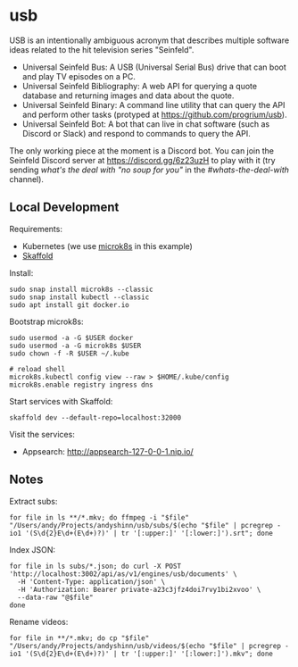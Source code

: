 # usb

USB is an intentionally ambiguous acronym that describes multiple software ideas related to the hit television series "Seinfeld".

* Universal Seinfeld Bus: A USB (Universal Serial Bus) drive that can boot and play TV episodes on a PC.
* Universal Seinfeld Bibliography: A web API for querying a quote database and returning images and data about the quote.
* Universal Seinfeld Binary: A command line utility that can query the API and perform other tasks (protyped at https://github.com/progrium/usb).
* Universal Seinfeld Bot: A bot that can live in chat software (such as Discord or Slack) and respond to commands to query the API.

The only working piece at the moment is a Discord bot. You can join the Seinfeld Discord server at https://discord.gg/6z23uzH to play with it (try sending *what's the deal with "no soup for you"* in the *#whats-the-deal-with* channel).

## Local Development

Requirements:

* Kubernetes (we use [microk8s](https://microk8s.io/) in this example)
* [Skaffold](https://skaffold.dev/)

Install:

```
sudo snap install microk8s --classic
sudo snap install kubectl --classic
sudo apt install git docker.io
```


Bootstrap microk8s:

```
sudo usermod -a -G $USER docker
sudo usermod -a -G microk8s $USER
sudo chown -f -R $USER ~/.kube

# reload shell
microk8s.kubectl config view --raw > $HOME/.kube/config
microk8s.enable registry ingress dns
```

Start services with Skaffold:

```
skaffold dev --default-repo=localhost:32000
```

Visit the services:

* Appsearch: http://appsearch-127-0-0-1.nip.io/

## Notes

Extract subs:

```
for file in ls **/*.mkv; do ffmpeg -i "$file" "/Users/andy/Projects/andyshinn/usb/subs/$(echo "$file" | pcregrep -io1 '(S\d{2}E\d+(E\d+)?)' | tr '[:upper:]' '[:lower:]').srt"; done
```

Index JSON:

```
for file in ls subs/*.json; do curl -X POST 'http://localhost:3002/api/as/v1/engines/usb/documents' \
  -H 'Content-Type: application/json' \
  -H 'Authorization: Bearer private-a23c3jfz4doi7rvy1bi2xvoo' \
  --data-raw "@$file"
done
```

Rename videos:

```
for file in **/*.mkv; do cp "$file" "/Users/andy/Projects/andyshinn/usb/videos/$(echo "$file" | pcregrep -io1 '(S\d{2}E\d+(E\d+)?)' | tr '[:upper:]' '[:lower:]').mkv"; done
```
